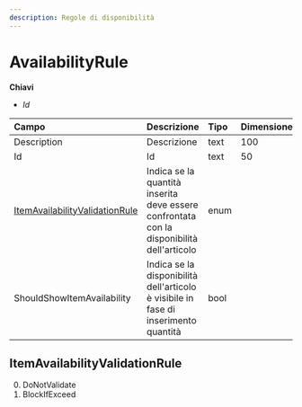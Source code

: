 ```yaml
---
description: Regole di disponibilità
---
```


# AvailabilityRule

**Chiavi**

* _Id_

| Campo | Descrizione | Tipo | Dimensione |
| :--- | :--- | :--- | :--- |
| Description | Descrizione | text | 100 |
| Id | Id | text | 50 |
| [ItemAvailabilityValidationRule](availabilityrule.md#itemavailabilityvalidationrule) | Indica se la quantità inserita deve essere confrontata con la disponibilità dell'articolo | enum |  |
| ShouldShowItemAvailability | Indica se la disponibilità dell'articolo è visibile in fase di inserimento quantità | bool |  |
## ItemAvailabilityValidationRule

0. DoNotValidate
1. BlockIfExceed


